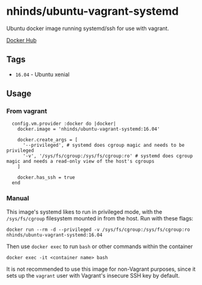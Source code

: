 # nhinds/ubuntu-vagrant-systemd

Ubuntu docker image running systemd/ssh for use with vagrant.

[Docker Hub](https://hub.docker.com/r/nhinds/ubuntu-vagrant-systemd)

## Tags

* `16.04` - Ubuntu xenial

## Usage

### From vagrant

```
  config.vm.provider :docker do |docker|
    docker.image = 'nhinds/ubuntu-vagrant-systemd:16.04'

    docker.create_args = [
      '--privileged', # systemd does cgroup magic and needs to be privileged
      '-v', '/sys/fs/cgroup:/sys/fs/cgroup:ro' # systemd does cgroup magic and needs a read-only view of the host's cgroups
    ]

    docker.has_ssh = true
  end
```

### Manual

This image's systemd likes to run in privileged mode, with the `/sys/fs/cgroup` filesystem mounted in from the host. Run with these flags:

    docker run --rm -d --privileged -v /sys/fs/cgroup:/sys/fs/cgroup:ro nhinds/ubuntu-vagrant-systemd:16.04

Then use `docker exec` to run `bash` or other commands within the container

    docker exec -it <container name> bash

It is not recommended to use this image for non-Vagrant purposes, since it sets up the `vagrant` user with Vagrant's insecure SSH key by default.
